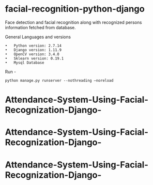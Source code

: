 ﻿# facial-recognition-python-django
Face detection and facial recognition along with recognized persons information fetched from database.

General Languages and versions

    •	Python version: 2.7.14
    •	Django version: 1.11.9
    •	OpenCV version: 3.4.0
    •	Sklearn version: 0.19.1
    •	Mysql Database

Run -

    python manage.py runserver --nothreading –noreload


# Attendance-System-Using-Facial-Recognization-Django-
# Attendance-System-Using-Facial-Recognization-Django-
# Attendance-System-Using-Facial-Recognization-Django-
